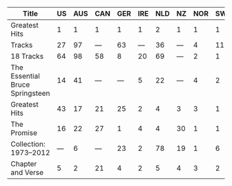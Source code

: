 | Title                                         |  US | AUS | CAN |  GER | IRE | NLD |NZ |NOR|SWE|UK
|-----------------------------------------------|--------------|---|---|------|---|---|---|---|---|---|
| Greatest Hits | 1            |1|1| 1    |1|2|1|1|1|1|
|Tracks| 27           |97|—| 63   |—|36|—|4|11|50|
|18 Tracks| 64           |98|58| 8    |20|69|—|2|1|23|
|The Essential Bruce Springsteen| 14           |41|—| —    |5|22|—|4|2|15|
|Greatest Hits| 43           |17|21| 25   |2|4|3|3|1|3|
|The Promise| 16           |22|27| 1    |4|4|30|1|1|7|
|Collection: 1973–2012| —            |6|—| 23   |2|78|19|1|6|—|
|Chapter and Verse| 5            |2|21| 4    |2|5|4|3|2|2|